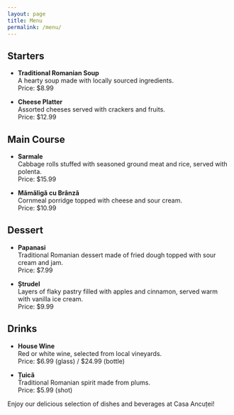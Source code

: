 ```yaml
---
layout: page
title: Menu
permalink: /menu/
---
```


## Starters

- **Traditional Romanian Soup**  
  A hearty soup made with locally sourced ingredients.  
  Price: $8.99

- **Cheese Platter**  
  Assorted cheeses served with crackers and fruits.  
  Price: $12.99

## Main Course

- **Sarmale**  
  Cabbage rolls stuffed with seasoned ground meat and rice, served with polenta.  
  Price: $15.99

- **Mămăligă cu Brânză**  
  Cornmeal porridge topped with cheese and sour cream.  
  Price: $10.99

## Dessert

- **Papanasi**  
  Traditional Romanian dessert made of fried dough topped with sour cream and jam.  
  Price: $7.99

- **Ștrudel**  
  Layers of flaky pastry filled with apples and cinnamon, served warm with vanilla ice cream.  
  Price: $9.99

## Drinks

- **House Wine**  
  Red or white wine, selected from local vineyards.  
  Price: $6.99 (glass) / $24.99 (bottle)

- **Țuică**  
  Traditional Romanian spirit made from plums.  
  Price: $5.99 (shot)

Enjoy our delicious selection of dishes and beverages at Casa Ancuței!
